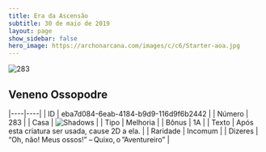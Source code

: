 ```yaml
---
title: Era da Ascensão
subtitle: 30 de maio de 2019
layout: page
show_sidebar: false
hero_image: https://archonarcana.com/images/c/c6/Starter-aoa.jpg
---
```


![283](https://cdn.keyforgegame.com/media/card_front/pt/435_283_G3FWPV5J5Q4C_pt.png)

## Veneno Ossopodre

|----|----|
| ID | eba7d084-6eab-4184-b9d9-116d9f6b2442 |
| Número | 283 |
| Casa | ![Shadows](https://archonarcana.com/images/thumb/e/ee/Shadows.png/22px-Shadows.png "Sombras") |
| Tipo | Melhoria |
| Bônus | 1A |
| Texto | Após esta criatura ser usada, cause 2D a ela. |
| Raridade | Incomum |
| Dizeres | “Oh, não! Meus ossos!” – Quixo, o ”Aventureiro” |